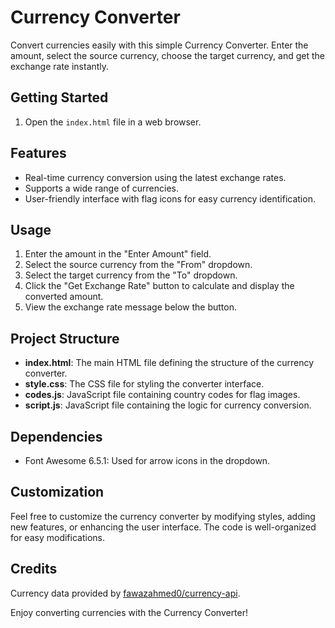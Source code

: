 # Currency Converter

Convert currencies easily with this simple Currency Converter. Enter the amount, select the source currency, choose the target currency, and get the exchange rate instantly.

## Getting Started

1. Open the `index.html` file in a web browser.

## Features

- Real-time currency conversion using the latest exchange rates.
- Supports a wide range of currencies.
- User-friendly interface with flag icons for easy currency identification.

## Usage

1. Enter the amount in the "Enter Amount" field.
2. Select the source currency from the "From" dropdown.
3. Select the target currency from the "To" dropdown.
4. Click the "Get Exchange Rate" button to calculate and display the converted amount.
5. View the exchange rate message below the button.

## Project Structure

- **index.html**: The main HTML file defining the structure of the currency converter.
- **style.css**: The CSS file for styling the converter interface.
- **codes.js**: JavaScript file containing country codes for flag images.
- **script.js**: JavaScript file containing the logic for currency conversion.

## Dependencies

- Font Awesome 6.5.1: Used for arrow icons in the dropdown.

## Customization

Feel free to customize the currency converter by modifying styles, adding new features, or enhancing the user interface. The code is well-organized for easy modifications.

## Credits

Currency data provided by [fawazahmed0/currency-api](https://github.com/fawazahmed0/currency-api).

Enjoy converting currencies with the Currency Converter!
